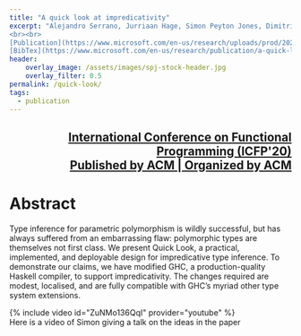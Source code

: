 ```yaml
---
title: "A quick look at impredicativity"
excerpt: "Alejandro Serrano, Jurriaan Hage, Simon Peyton Jones, Dimitrios Vytiniotis. (2020).
<br><br>
[Publication](https://www.microsoft.com/en-us/research/uploads/prod/2020/01/quick-look-icfp20-fixed.pdf){: .btn .btn--info ..btn--large}
[BibTex](https://www.microsoft.com/en-us/research/publication/a-quick-look-at-impredicativity/bibtex/){: .btn .btn--info ..btn--large}"
header:
    overlay_image: /assets/images/spj-stock-header.jpg 
    overlay_filter: 0.5
permalink: /quick-look/
tags: 
  - publication 
---
```

<div style="text-align: right"><h2><a href ="https://popl22.sigplan.org/"> International Conference on Functional Programming (ICFP'20) <br> Published by ACM | Organized by ACM</a></h2></div>


# Abstract
Type inference for parametric polymorphism is wildly successful, but has always suffered from an embarrassing flaw: polymorphic types are themselves not first class. We present Quick Look, a practical, implemented, and deployable design for impredicative type inference. To demonstrate our claims, we have modified GHC, a production-quality Haskell compiler, to support impredicativity.  The changes required are modest, localised, and are fully compatible with GHC’s myriad other type system extensions.

{% include video id="ZuNMo136QqI" provider="youtube" %}  
Here is a video of Simon giving a talk on the ideas in the paper


